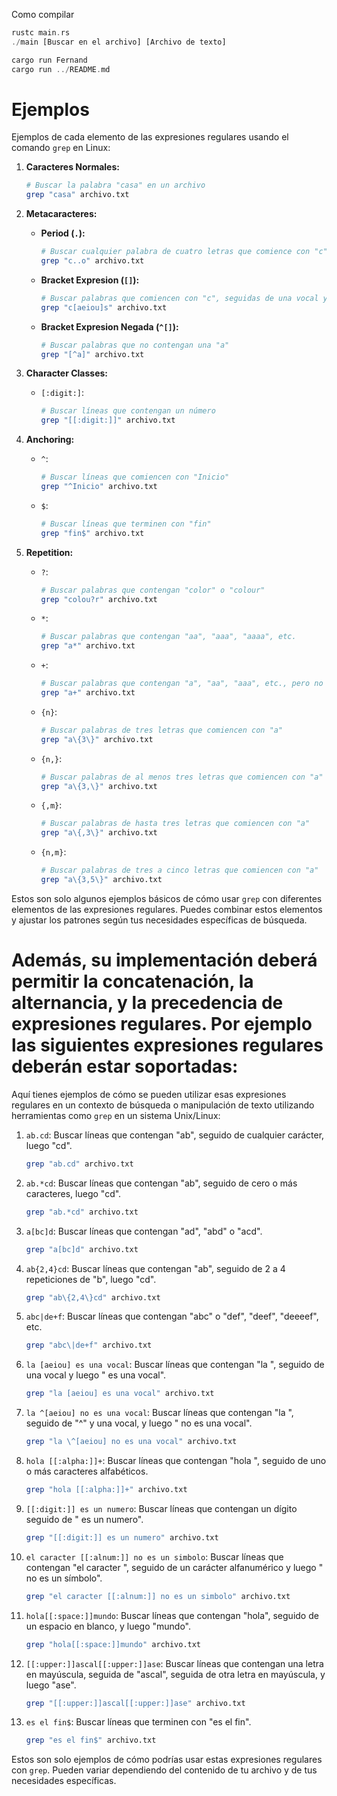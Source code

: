Como compilar
```rust
rustc main.rs
./main [Buscar en el archivo] [Archivo de texto]

cargo run Fernand
cargo run ../README.md
```

# Ejemplos

Ejemplos de cada elemento de las expresiones regulares usando el comando `grep` en Linux:

1. **Caracteres Normales:**
   
   ```bash
   # Buscar la palabra "casa" en un archivo
   grep "casa" archivo.txt
   ```

2. **Metacaracteres:**
   - **Period (`.`):**
   
     ```bash
     # Buscar cualquier palabra de cuatro letras que comience con "c" y termine con "o"
     grep "c..o" archivo.txt
     ```
     
   - **Bracket Expresion (`[]`):**
   
     ```bash
     # Buscar palabras que comiencen con "c", seguidas de una vocal y luego una "s"
     grep "c[aeiou]s" archivo.txt
     ```
     
   - **Bracket Expresion Negada (`^[]`):**
   
     ```bash
     # Buscar palabras que no contengan una "a"
     grep "[^a]" archivo.txt
     ```
  
3. **Character Classes:**
   - `[:digit:]`:
   
     ```bash
     # Buscar líneas que contengan un número
     grep "[[:digit:]]" archivo.txt
     ```

4. **Anchoring:**
   - `^`:
   
     ```bash
     # Buscar líneas que comiencen con "Inicio"
     grep "^Inicio" archivo.txt
     ```

   - `$`:
   
     ```bash
     # Buscar líneas que terminen con "fin"
     grep "fin$" archivo.txt
     ```

5. **Repetition:**
   - `?`:
   
     ```bash
     # Buscar palabras que contengan "color" o "colour"
     grep "colou?r" archivo.txt
     ```
     
   - `*`:
   
     ```bash
     # Buscar palabras que contengan "aa", "aaa", "aaaa", etc.
     grep "a*" archivo.txt
     ```

   - `+`:
   
     ```bash
     # Buscar palabras que contengan "a", "aa", "aaa", etc., pero no "a"
     grep "a+" archivo.txt
     ```

   - `{n}`:
   
     ```bash
     # Buscar palabras de tres letras que comiencen con "a"
     grep "a\{3\}" archivo.txt
     ```

   - `{n,}`:
   
     ```bash
     # Buscar palabras de al menos tres letras que comiencen con "a"
     grep "a\{3,\}" archivo.txt
     ```

   - `{,m}`:
   
     ```bash
     # Buscar palabras de hasta tres letras que comiencen con "a"
     grep "a\{,3\}" archivo.txt
     ```

   - `{n,m}`:
   
     ```bash
     # Buscar palabras de tres a cinco letras que comiencen con "a"
     grep "a\{3,5\}" archivo.txt
     ```

Estos son solo algunos ejemplos básicos de cómo usar `grep` con diferentes elementos de las expresiones regulares. Puedes combinar estos elementos y ajustar los patrones según tus necesidades específicas de búsqueda.

# Además, su implementación deberá permitir la concatenación, la alternancia, y la precedencia de expresiones regulares. Por ejemplo las siguientes expresiones regulares deberán estar soportadas:
Aquí tienes ejemplos de cómo se pueden utilizar esas expresiones regulares en un contexto de búsqueda o manipulación de texto utilizando herramientas como `grep` en un sistema Unix/Linux:

1. `ab.cd`: Buscar líneas que contengan "ab", seguido de cualquier carácter, luego "cd".
   ```bash
   grep "ab.cd" archivo.txt
   ```

2. `ab.*cd`: Buscar líneas que contengan "ab", seguido de cero o más caracteres, luego "cd".
   ```bash
   grep "ab.*cd" archivo.txt
   ```

3. `a[bc]d`: Buscar líneas que contengan "ad", "abd" o "acd".
   ```bash
   grep "a[bc]d" archivo.txt
   ```

4. `ab{2,4}cd`: Buscar líneas que contengan "ab", seguido de 2 a 4 repeticiones de "b", luego "cd".
   ```bash
   grep "ab\{2,4\}cd" archivo.txt
   ```

5. `abc|de+f`: Buscar líneas que contengan "abc" o "def", "deef", "deeeef", etc.
   ```bash
   grep "abc\|de+f" archivo.txt
   ```

6. `la [aeiou] es una vocal`: Buscar líneas que contengan "la ", seguido de una vocal y luego " es una vocal".
   ```bash
   grep "la [aeiou] es una vocal" archivo.txt
   ```

7. `la ^[aeiou] no es una vocal`: Buscar líneas que contengan "la ", seguido de "^" y una vocal, y luego " no es una vocal".
   ```bash
   grep "la \^[aeiou] no es una vocal" archivo.txt
   ```

8. `hola [[:alpha:]]+`: Buscar líneas que contengan "hola ", seguido de uno o más caracteres alfabéticos.
   ```bash
   grep "hola [[:alpha:]]+" archivo.txt
   ```

9. `[[:digit:]] es un numero`: Buscar líneas que contengan un dígito seguido de " es un numero".
   ```bash
   grep "[[:digit:]] es un numero" archivo.txt
   ```

10. `el caracter [[:alnum:]] no es un simbolo`: Buscar líneas que contengan "el caracter ", seguido de un carácter alfanumérico y luego " no es un símbolo".
    ```bash
    grep "el caracter [[:alnum:]] no es un simbolo" archivo.txt
    ```

11. `hola[[:space:]]mundo`: Buscar líneas que contengan "hola", seguido de un espacio en blanco, y luego "mundo".
    ```bash
    grep "hola[[:space:]]mundo" archivo.txt
    ```

12. `[[:upper:]]ascal[[:upper:]]ase`: Buscar líneas que contengan una letra en mayúscula, seguida de "ascal", seguida de otra letra en mayúscula, y luego "ase".
    ```bash
    grep "[[:upper:]]ascal[[:upper:]]ase" archivo.txt
    ```

13. `es el fin$`: Buscar líneas que terminen con "es el fin".
    ```bash
    grep "es el fin$" archivo.txt
    ```

Estos son solo ejemplos de cómo podrías usar estas expresiones regulares con `grep`. Pueden variar dependiendo del contenido de tu archivo y de tus necesidades específicas.

